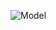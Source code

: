 ![Model](https://github.com/Jawad-H/NotesTodo-Nodejs-Message-Driven-Microservice-using-kafka/blob/83abdc0fc606efea6a554b42cca45ddea9541840/Microservice%20architecture.png)

